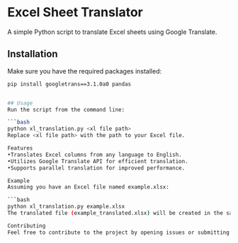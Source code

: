 # Excel Sheet Translator

A simple Python script to translate Excel sheets using Google Translate.

## Installation

Make sure you have the required packages installed:

```bash
pip install googletrans==3.1.0a0 pandas


## Usage
Run the script from the command line:

```bash
python xl_translation.py <xl file path>
Replace <xl file path> with the path to your Excel file.

Features
•Translates Excel columns from any language to English.
•Utilizes Google Translate API for efficient translation.
•Supports parallel translation for improved performance.

Example
Assuming you have an Excel file named example.xlsx:

```bash
python xl_translation.py example.xlsx
The translated file (example_translated.xlsx) will be created in the same directory.

Contributing
Feel free to contribute to the project by opening issues or submitting pull requests.
